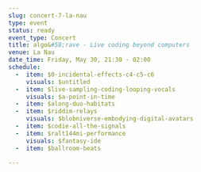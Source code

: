 ```yaml
---
slug: concert-7-la-nau
type: event
status: ready
event_type: Concert
title: algo&#58;rave - Live coding beyond computers
venue: La Nau
date_time: Friday, May 30, 21:30 - 02:00
schedule:
  -  item: $0-incidental-effects-c4-c5-c6
     visuals: $untitled
  -  item: $live-sampling-coding-looping-vocals
     visuals: $a-point-in-time
  -  item: $along-duo-habitats
  -  item: $riddim-relays
     visuals: $blobniverse-embodying-digital-avatars
  -  item: $codie-all-the-signals
  -  item: $ralt144mi-performance
     visuals: $fantasy-ide
  -  item: $ballroom-beats

---
```

